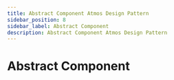 ```yaml
---
title: Abstract Component Atmos Design Pattern
sidebar_position: 8
sidebar_label: Abstract Component
description: Abstract Component Atmos Design Pattern
---
```


# Abstract Component
